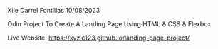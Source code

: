 Xile Darrel Fontillas
10/08/2023

Odin Project To Create A Landing Page Using HTML & CSS & Flexbox

Live Website: https://xyzle123.github.io/landing-page-project/
